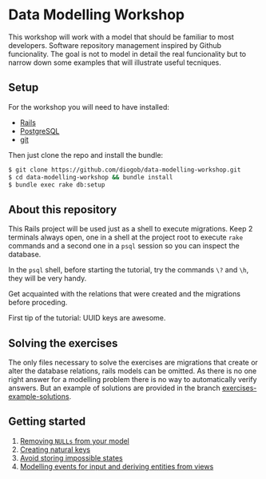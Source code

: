 # Data Modelling Workshop

This workshop will work with a model that should be familiar to most developers. Software repository management inspired by Github funcionality. The goal is not to model in detail the real funcionality but to narrow down some examples that will illustrate useful tecniques.

## Setup

For the workshop you will need to have installed:
* [Rails](https://rubyonrails.org/)
* [PostgreSQL](https://www.postgresql.org/)
* [git](https://git-scm.com/)

Then just clone the repo and install the bundle:

```bash
$ git clone https://github.com/diogob/data-modelling-workshop.git
$ cd data-modelling-workshop && bundle install
$ bundle exec rake db:setup
```

## About this repository

This Rails project will be used just as a shell to execute migrations.
Keep 2 terminals always open, one in a shell at the project root to execute `rake` commands and a second one in a `psql` session so you can inspect the database.

In the `psql` shell, before starting the tutorial, try the commands `\?` and `\h`, they will be very handy.

Get acquainted with the relations that were created and the migrations before proceding.

First tip of the tutorial: UUID keys are awesome.

## Solving the exercises

The only files necessary to solve the exercises are migrations that create or alter the database relations, rails models can be omitted.
As there is no one right answer for a modelling problem there is no way to automatically verify answers. But an example of solutions are provided in the branch [exercises-example-solutions](https://github.com/diogob/data-modelling-workshop/tree/exercises-example-solutions).

## Getting started

1. [Removing `NULLs` from your model](./docs/removing-nulls.md)
2. [Creating natural keys](./docs/creating-natural-keys.md)
3. [Avoid storing impossible states](./docs/avoid-storing-impossible-states.md)
4. [Modelling events for input and deriving entities from views](./docs/modeling-events-for-input-and-deriving-entities-from-views.md)